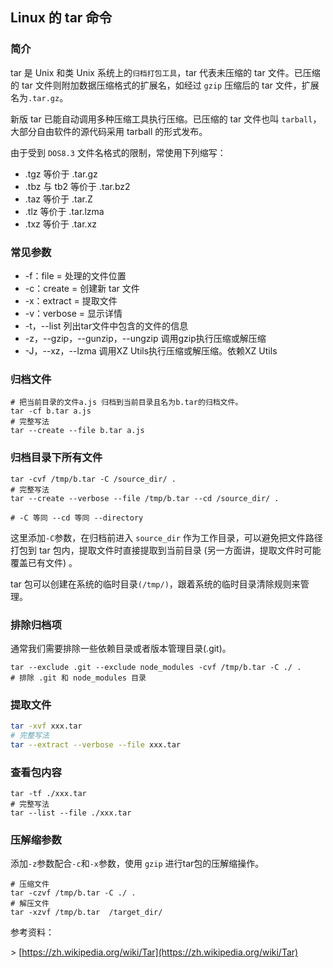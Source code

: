## Linux 的 tar 命令 
### 简介

tar 是 Unix 和类 Unix 系统上的`归档打包工具`，tar 代表未压缩的 tar 文件。已压缩的 tar 文件则附加数据压缩格式的扩展名，如经过 `gzip` 压缩后的  tar 文件，扩展名为`.tar.gz`。

新版 tar 已能自动调用多种压缩工具执行压缩。已压缩的 tar 文件也叫 `tarball`，大部分自由软件的源代码采用 tarball 的形式发布。

由于受到 `DOS8.3` 文件名格式的限制，常使用下列缩写：

* .tgz 等价于 .tar.gz
* .tbz 与 tb2 等价于 .tar.bz2
* .taz 等价于 .tar.Z
* .tlz 等价于 .tar.lzma
* .txz 等价于 .tar.xz

### 常见参数

* -f：file = 处理的文件位置
* -c：create = 创建新 tar 文件
* -x：extract = 提取文件
* -v：verbose = 显示详情
* -t，--list 列出tar文件中包含的文件的信息
* -z，--gzip，--gunzip，--ungzip 调用gzip执行压缩或解压缩
* -J，--xz，--lzma 调用XZ Utils执行压缩或解压缩。依赖XZ Utils

### 归档文件

``` shell
# 把当前目录的文件a.js 归档到当前目录且名为b.tar的归档文件。
tar -cf b.tar a.js
# 完整写法
tar --create --file b.tar a.js
```

### 归档目录下所有文件

``` shell
tar -cvf /tmp/b.tar -C /source_dir/ .
# 完整写法
tar --create --verbose --file /tmp/b.tar --cd /source_dir/ .

# -C 等同 --cd 等同 --directory
```

这里添加`-C`参数，在归档前进入 `source_dir` 作为工作目录，可以避免把文件路径打包到 tar 包内，提取文件时直接提取到当前目录 (另一方面讲，提取文件时可能覆盖已有文件) 。

tar 包可以创建在系统的临时目录`(/tmp/)`，跟着系统的临时目录清除规则来管理。

### 排除归档项

通常我们需要排除一些依赖目录或者版本管理目录(.git)。

``` shell
tar --exclude .git --exclude node_modules -cvf /tmp/b.tar -C ./ . 
# 排除 .git 和 node_modules 目录
```

### 提取文件

``` bash
tar -xvf xxx.tar
# 完整写法
tar --extract --verbose --file xxx.tar
```

### 查看包内容

``` shell
tar -tf ./xxx.tar
# 完整写法
tar --list --file ./xxx.tar
```

### 压解缩参数

添加`-z`参数配合`-c`和`-x`参数，使用 `gzip` 进行tar包的压解缩操作。

``` shell
# 压缩文件
tar -czvf /tmp/b.tar -C ./ . 
# 解压文件
tar -xzvf /tmp/b.tar  /target_dir/ 
```

参考资料：

\> [https://zh.wikipedia.org/wiki/Tar](https://zh.wikipedia.org/wiki/Tar)
